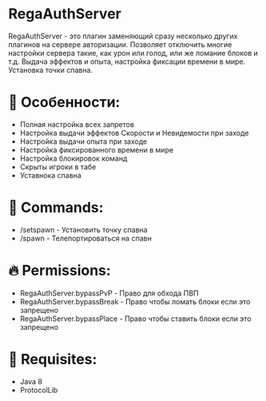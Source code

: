 # RegaAuthServer
RegaAuthServer - это плагин заменяющий сразу несколько других плагинов на сервере авторизации.
Позволяет отключить многие настройки сервера такие, как урон или голод, или же ломание блоков и т.д.
Выдача эффектов и опыта, настройка фиксации времени в мире. Установка точки спавна.

# 🌱 Особенности:
+ Полная настройка всех запретов
+ Настройка выдачи эффектов Скорости и Невидемости при заходе
+ Настройка выдачи опыта при заходе
+ Настройка фиксированного времени в мире
+ Настройка блокировок команд
+ Скрыты игроки в табе
+ Уставнока спавна

# 🔨 Commands:
+ /setspawn - Установить точку спавна
+ /spawn - Телепортироваться на спавн

# 🔥 Permissions:
+ RegaAuthServer.bypassPvP - Право для обхода ПВП 
+ RegaAuthServer.bypassBreak - Право чтобы ломать блоки если это запрещено
+ RegaAuthServer.bypassPlace - Право чтобы ставить блоки если это запрещено

# 📜 Requisites:
+ Java 8
+ ProtocolLib
